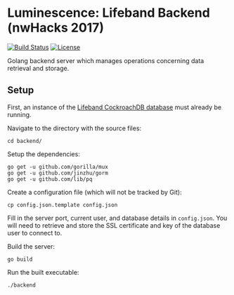 # Luminescence: Lifeband Backend (nwHacks 2017)

[![Build Status](https://travis-ci.org/nwHacks2017/backend.svg?branch=master)](https://travis-ci.org/nwHacks2017/backend)
[![License](https://img.shields.io/github/license/mashape/apistatus.svg)](https://github.com/nwHacks2017/backend/blob/master/LICENSE)

Golang backend server which manages operations concerning data retrieval and storage.

## Setup

First, an instance of the [Lifeband CockroachDB database](https://github.com/nwHacks2017/database) must already be running.

Navigate to the directory with the source files:
```
cd backend/
```

Setup the dependencies:
```
go get -u github.com/gorilla/mux
go get -u github.com/jinzhu/gorm
go get -u github.com/lib/pq
```

Create a configuration file (which will not be tracked by Git):
```
cp config.json.template config.json
```

Fill in the server port, current user, and database details in `config.json`. You will need to retrieve and store the SSL certificate and key of the database user to connect to.

Build the server:
```
go build
```

Run the built executable:
```
./backend
```
